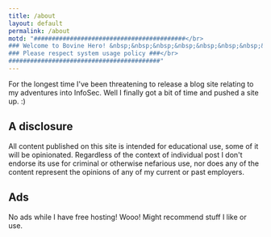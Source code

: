```yaml
---
title: /about
layout: default
permalink: /about
motd: "##########################################</br>
### Welcome to Bovine Hero! &nbsp;&nbsp;&nbsp;&nbsp;&nbsp;&nbsp;&nbsp;&nbsp;&nbsp;&nbsp;&nbsp;###</br>
### Please respect system usage policy ###</br>
##########################################"
---
```


For the longest time I've been threatening to release a blog site relating to my adventures into InfoSec. Well I finally got a bit of time and pushed a site up. :)

## A disclosure

All content published on this site is intended for educational use, some of it will be opinionated. Regardless of the context of individual post I don't endorse its use for criminal or otherwise nefarious use, nor does any of the content represent the opinions of any of my current or past employers.

## Ads

No ads while I have free hosting! Wooo! Might recommend stuff I like or use.

